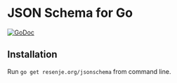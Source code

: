 # JSON Schema for Go

[![GoDoc](https://godoc.org/resenje.org/jsonschema?status.svg)](https://godoc.org/resenje.org/jsonschema)

## Installation

Run `go get resenje.org/jsonschema` from command line.
